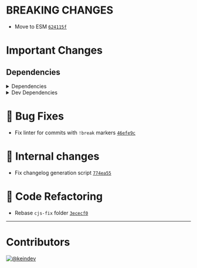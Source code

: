 # BREAKING CHANGES

- Move to ESM [`624115f`](https://github.com/keindev/changelog-guru/commit/624115f224c1044108282e8005d283798a1fd515)

# Important Changes

## Dependencies

<details>
<summary>Dependencies</summary>

- Bumped **[dotenv](https://www.npmjs.com/package/dotenv/v/9.0.0)** from `8.2.0` to `9.0.0`
- Bumped **[gh-gql](https://www.npmjs.com/package/gh-gql/v/2.0.0)** from `1.4.9` to `2.0.0`
- Bumped **[string-lookup-manager](https://www.npmjs.com/package/string-lookup-manager/v/2.0.0)** from `1.1.2` to `2.0.0`
- Bumped **[tasktree-cli](https://www.npmjs.com/package/tasktree-cli/v/5.0.0)** from `4.0.1` to `5.0.0`
- Bumped **[yargs](https://www.npmjs.com/package/yargs/v/17.0.1)** from `16.2.0` to `17.0.1`

</details>

<details>
<summary>Dev Dependencies</summary>

- Bumped **[@babel/preset-env](https://www.npmjs.com/package/@babel/preset-env/v/7.14.1)** from `7.14.0` to `7.14.1`
- Bumped **[@tagproject/ts-package-shared-config](https://www.npmjs.com/package/@tagproject/ts-package-shared-config/v/2.0.6)** from `1.5.8` to `2.0.6`
- Bumped **[@types/node](https://www.npmjs.com/package/@types/node/v/15.0.2)** from `15.0.1` to `15.0.2`
- Bumped **[@typescript-eslint/eslint-plugin](https://www.npmjs.com/package/@typescript-eslint/eslint-plugin/v/4.22.1)** from `4.22.0` to `4.22.1`
- Bumped **[@typescript-eslint/parser](https://www.npmjs.com/package/@typescript-eslint/parser/v/4.22.1)** from `4.22.0` to `4.22.1`
- Bumped **[cspell](https://www.npmjs.com/package/cspell/v/5.4.0)** from `5.3.12` to `5.4.0`
- Bumped **[ghinfo](https://www.npmjs.com/package/ghinfo/v/2.0.2)** from `1.0.8` to `2.0.2`
- Bumped **[ts-jest](https://www.npmjs.com/package/ts-jest/v/26.5.6)** from `26.5.5` to `26.5.6`

</details>

# :bug: Bug Fixes

- Fix linter for commits with `!break` markers [`46efe9c`](https://github.com/keindev/changelog-guru/commit/46efe9cac5897c5adfd66cc3f0998eab84d1dff8)

# :memo: Internal changes

- Fix changelog generation script [`774ea55`](https://github.com/keindev/changelog-guru/commit/774ea55692b3654460f9421b116f423dfc5bb5fe)

# :wrench: Code Refactoring

- Rebase `cjs-fix` folder [`3ececf0`](https://github.com/keindev/changelog-guru/commit/3ececf07b47f1788025e50a456a6c454252c606f)

---

# Contributors

[![@keindev](https://avatars.githubusercontent.com/u/4527292?v=4&s=40)](https://github.com/keindev)
